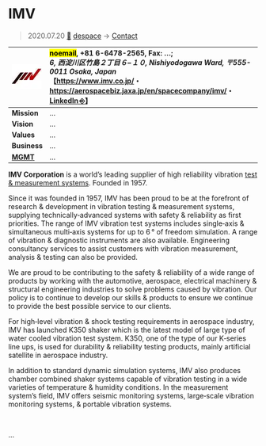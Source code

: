 # IMV
> 2020.07.20 [🚀](../../../index/index.md) [despace](../index.md) → [Contact](../contact.md)

|[![](../f/contact/i/imv_corp_logo1_thumb.webp)](../f/contact/i/imv_corp_logo1.webp)|<mark>noemail</mark>, +81 6-6478-2565, Fax: …;<br> *6, 西淀川区竹島２丁目６−１０, Nishiyodogawa Ward, 〒555-0011 Osaka, Japan*<br> 【<https://www.imv.co.jp/>・ <https://aerospacebiz.jaxa.jp/en/spacecompany/imv/>・ [LinkedIn ⎆](https://www.linkedin.com/company/imv-corporation/)】|
|:-|:-|
|**Mission**|…|
|**Vision**|…|
|**Values**|…|
|**Business**|…|
|**[MGMT](../mgmt.md)**|…|

**IMV Corporation** is a world’s leading supplier of high reliability vibration [test & measurement systems](../test.md). Founded in 1957.

Since it was founded in 1957, IMV has been proud to be at the forefront of research & development in vibration testing & measurement systems, supplying technically‑advanced systems with safety & reliability as first priorities. The range of IMV vibration test systems includes single‑axis & simultaneous multi‑axis systems for up to 6 ° of freedom simulation. A range of vibration & diagnostic instruments are also available. Engineering consultancy services to assist customers with vibration measurement, analysis & testing can also be provided.

We are proud to be contributing to the safety & reliability of a wide range of products by working with the automotive, aerospace, electrical machinery & structural engineering industries to solve problems caused by vibration. Our policy is to continue to develop our skills & products to ensure we continue to provide the best possible service to our clients.

For high‑level vibration & shock testing requirements in aerospace industry, IMV has launched K350 shaker which is the latest model of large type of water cooled vibration test system. K350, one of the type of our K‑series line ups, is used for durability & reliability testing products, mainly artificial satellite in aerospace industry.

In addition to standard dynamic simulation systems, IMV also produces chamber combined shaker systems capable of vibration testing in a wide varieties of temperature & humidity conditions. In the measurement system’s field, IMV offers seismic monitoring systems, large‑scale vibration monitoring systems, & portable vibration systems.

<p style="page-break-after:always"> </p>

…

